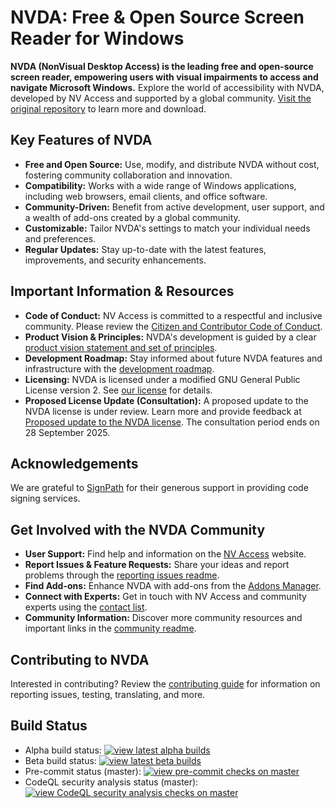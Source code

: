 # NVDA: Free & Open Source Screen Reader for Windows

**NVDA (NonVisual Desktop Access) is the leading free and open-source screen reader, empowering users with visual impairments to access and navigate Microsoft Windows.** Explore the world of accessibility with NVDA, developed by NV Access and supported by a global community. [Visit the original repository](https://github.com/nvaccess/nvda) to learn more and download.

## Key Features of NVDA

*   **Free and Open Source:** Use, modify, and distribute NVDA without cost, fostering community collaboration and innovation.
*   **Compatibility:** Works with a wide range of Windows applications, including web browsers, email clients, and office software.
*   **Community-Driven:** Benefit from active development, user support, and a wealth of add-ons created by a global community.
*   **Customizable:** Tailor NVDA's settings to match your individual needs and preferences.
*   **Regular Updates:** Stay up-to-date with the latest features, improvements, and security enhancements.

## Important Information & Resources

*   **Code of Conduct:** NV Access is committed to a respectful and inclusive community. Please review the [Citizen and Contributor Code of Conduct](CODE_OF_CONDUCT.md).
*   **Product Vision & Principles:** NVDA's development is guided by a clear [product vision statement and set of principles](./projectDocs/product_vision.md).
*   **Development Roadmap:** Stay informed about future NVDA features and infrastructure with the [development roadmap](https://www.nvaccess.org/post/nvda-roadmap/).
*   **Licensing:** NVDA is licensed under a modified GNU General Public License version 2. See [our license](./copying.txt) for details.
*   **Proposed License Update (Consultation):** A proposed update to the NVDA license is under review.  Learn more and provide feedback at [Proposed update to the NVDA license](https://github.com/nvaccess/nvda/discussions/18574). The consultation period ends on 28 September 2025.

## Acknowledgements

We are grateful to [SignPath](https://www.signpath.io/) for their generous support in providing code signing services.

## Get Involved with the NVDA Community

*   **User Support:** Find help and information on the [NV Access](https://www.nvaccess.org/get-help/) website.
*   **Report Issues & Feature Requests:**  Share your ideas and report problems through the [reporting issues readme](./projectDocs/issues/readme.md).
*   **Find Add-ons:** Enhance NVDA with add-ons from the [Addons Manager](https://download.nvaccess.org/documentation/userGuide.html#AddonsManager).
*   **Connect with Experts:**  Get in touch with NV Access and community experts using the [contact list](./projectDocs/community/expertsList.md).
*   **Community Information:** Discover more community resources and important links in the [community readme](./projectDocs/community/readme.md).

## Contributing to NVDA

Interested in contributing?  Review the [contributing guide](./.github/CONTRIBUTING.md) for information on reporting issues, testing, translating, and more.

## Build Status

*   Alpha build status: [![view latest alpha builds](https://github.com/nvaccess/nvda/actions/workflows/testAndPublish.yml/badge.svg?branch=master)](https://github.com/nvaccess/nvda/actions/workflows/testAndPublish.yml?query=branch%3Amaster+event%3Apush)
*   Beta build status: [![view latest beta builds](https://github.com/nvaccess/nvda/actions/workflows/testAndPublish.yml/badge.svg?branch=beta)](https://github.com/nvaccess/nvda/actions/workflows/testAndPublish.yml?query=branch%3Abeta+event%3Apush)
*   Pre-commit status (master): [![view pre-commit checks on master](https://results.pre-commit.ci/badge/github/nvaccess/nvda/master.svg)](https://results.pre-commit.ci/latest/github/nvaccess/nvda/master)
*   CodeQL security analysis status (master): [![view CodeQL security analysis checks on master](https://github.com/nvaccess/nvda/actions/workflows/github-code-scanning/codeql/badge.svg?branch=master)](https://github.com/nvaccess/nvda/actions/workflows/github-code-scanning/codeql?query=branch%3Amaster)